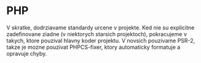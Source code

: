 # PHP

V skratke, dodrziavame standardy urcene v projekte. Ked nie su explicitne zadefinovane ziadne \(v niektorych starsich projektoch\), pokracujeme v takych, ktore pouzival hlavny koder projektu. V novsich pouzivame PSR-2, takze je mozne pouzivat PHPCS-fixer, ktory automaticky formatuje a opravuje chyby. 

